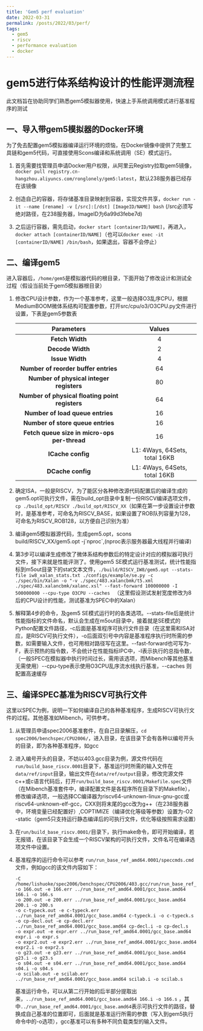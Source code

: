 ```yaml
---
title: 'Gem5 perf evaluation'
date: 2022-03-31
permalink: /posts/2022/03/perf/
tags:
  - gem5
  - riscv
  - performance evaluation
  - docker
---
```


# gem5进行体系结构设计的性能评测流程

此文档旨在协助同学们熟悉gem5模拟器使用，快速上手系统调用模式进行基准程序的测试

## 一、导入带gem5模拟器的Docker环境

为了免去配置gem5模拟器编译运行环境的烦恼，在Docker镜像中提供了完整工具链和gem5代码，可直接使用Scons编译和系统调用（SE）模式运行。

1. 首先需要找管理员申请Docker用户权限，从阿里云Registry拉取gem5镜像， `docker pull registry.cn-hangzhou.aliyuncs.com/ronglonely/gem5:latest`，默认238服务器已经存在该镜像

2. 创造自己的容器，将存储基准目录映射到容器，实现文件共享，`docker run -it --name [rename] -v [/src]:[/dst] [ImageID/NAME] bash` (/src必须写绝对路径，在238服务器，ImageID为6a99d3febe7d)

3. 之后运行容器，需先启动，`docker start [containerID/NAME]`，再进入，`docker attach [containerID/NAME]`（也可以`docker exec -it [containerID/NAME] /bin/bash`，如果退出，容器不会停止）

## 二、编译gem5

进入容器后，`/home/gem5`是模拟器代码的根目录，下面开始了修改设计和测试全过程（假设当前处于gem5模拟器根目录）

1. 修改CPU设计参数，作为一个基准参考，这里一般选择O3乱序CPU，根据MediumBOOM微体系结构可配置参数，打开src/cpu/o3/O3CPU.py文件进行设置，下表是gem5参数表

   |                  **Parameters**                  |           **Values**           |
   | :----------------------------------------------: | :----------------------------: |
   |                 **Fetch Width**                  |               4                |
   |                 **Decode Width**                 |               2                |
   |                 **Issue Width**                  |               4                |
   |      **Number of reorder  buffer entries**       |               64               |
   |    **Number of physical  integer registers**     |               80               |
   | **Number of physical  floating point registers** |               64               |
   |        **Number of load  queue entries**         |               16               |
   |        **Number of store  queue entries**        |               16               |
   |  **Fetch queue size  in micro-ops per-thread**   |               16               |
   |                **ICache config**                 | L1: 4Ways, 64Sets, total 16KB  |
   |                **DCache config**                 | L1: 4Ways, 64Sets,  total 16KB |

2. 确定ISA，一般是RISCV，为了能区分各种修改源代码配置后的编译生成的gem5.opt可执行文件，需在build_opt目录中复制一份RISCV编译选项文件，`cp ./build_opt/RISCV ./build_opt/RISCV_XX`（如果在第一步设置设计参数时，是基准参考，可命名为RISCV_BASE，如果设置了ROB队列容量为128，可命名为RISCV_ROB128，以方便自己识别为准）

3. 编译gem5模拟器源代码，生成gem5.opt，scons build/RISCV_XX/gem5.opt -j\`nproc\`,(nproc表示服务器最大线程并行编译)

4. 第3步可以编译生成修改了微体系结构参数后的特定设计对应的模拟器可执行文件，接下来就是性能评测了。使用gem5 SE模式运行基准测试，统计性能指标到m5out目录下的stat文本文件，`./build/RISCV_IW8/gem5.opt --stats-file iw8_xalan_stats.txt ./configs/example/se.py -c ./spec/bin/Xalan -o "-v ./spec/483.xalancbmk/t5.xml ./spec/483.xalancbmk/xalanc.xsl" --fast-forward 100000000 -I 500000000 --cpu-type O3CPU --caches ` （这里假设测试发射宽度修改为8后的CPU设计的性能，测试基准为SPEC中的Xalan）

5. 解释第4步的命令，及gem5 SE模式运行时的各类选项。--stats-file后是统计性能指标的文件命名，默认会生成在m5out目录中，接着就是SE模式的Python配置文件路径，-c后面是基准程序可执行文件目录（在这里需和ISA对应，是RISCV可执行文件），-o后面双引号中内容是基准程序执行时所需的参数，如需要输入文件，也可用相对路径写在这里。--fast-forward也可写为-F，表示预热的指令数，不会统计在性能指标IPC中，-I表示执行的总指令数，（一般SPEC在模拟器中执行时间过长，需用该选项，而Mibench等其他基准无需使用）--cpu-type表示使用O3CPU乱序流水线执行基准，--caches 则配置高速缓存

## 三、编译SPEC基准为RISCV可执行文件

这里以SPEC为例，说明一下如何编译自己的各种基准程序，生成RISCV可执行文件的过程。其他基准如Mibench，可供参考。

1. 从管理员申请spec2006基准套件，在自己目录解压，`cd spec2006/benchspec/CPU2006/`，进入目录，在该目录下会有各种以编号开头的目录，即为各种基准程序，如gcc

2. 进入编号开头的目录，不妨以403.gcc目录为例，源文件代码在`run/build_base_riscv.0001`目录下，基准运行时所需的输入文件在`data/ref/input`目录，输出文件在`data/ref/output`目录，修改完源文件c++或c语言代码后，打开`run/build_base_riscv.0001/Makefile.spec`文件（在Mibench基准套件中，编译配置文件是各程序所在目录下的Makefile），修改编译选项，一般选择CC编译器为riscv64-unknown-linux-gnu-gcc或riscv64-unknown-elf-gcc，CXX则将末尾的gcc改为g++（在238服务器中，环境变量已经配置好）,COPTIMIZE（编译优化等级等参数）设置为-O2 -static（gem5只支持运行静态编译后的可执行文件，优化等级按照需求设置）

3. 在`run/build_base_riscv.0001/`目录下，执行make命令，即可开始编译，若无报错，在该目录下会生成一个RISCV架构的可执行文件，文件名可在编译选项文件中设置。

4. 基准程序的运行命令可以参考 `run/run_base_ref_amd64.0001/speccmds.cmd`文件，例如gcc的该文件内容如下：

   ```shell
   -C /home/lishuoke/spec2006/benchspec/CPU2006/403.gcc/run/run_base_ref_amd64.0001
   -o 166.out -e 166.err ../run_base_ref_amd64.0001/gcc_base.amd64 166.i -o 166.s
   -o 200.out -e 200.err ../run_base_ref_amd64.0001/gcc_base.amd64 200.i -o 200.s
   -o c-typeck.out -e c-typeck.err ../run_base_ref_amd64.0001/gcc_base.amd64 c-typeck.i -o c-typeck.s
   -o cp-decl.out -e cp-decl.err ../run_base_ref_amd64.0001/gcc_base.amd64 cp-decl.i -o cp-decl.s
   -o expr.out -e expr.err ../run_base_ref_amd64.0001/gcc_base.amd64 expr.i -o expr.s
   -o expr2.out -e expr2.err ../run_base_ref_amd64.0001/gcc_base.amd64 expr2.i -o expr2.s
   -o g23.out -e g23.err ../run_base_ref_amd64.0001/gcc_base.amd64 g23.i -o g23.s
   -o s04.out -e s04.err ../run_base_ref_amd64.0001/gcc_base.amd64 s04.i -o s04.s
   -o scilab.out -e scilab.err ../run_base_ref_amd64.0001/gcc_base.amd64 scilab.i -o scilab.s
   ```

   基准运行命令，可以从第二行开始的后半部分提取出来，`../run_base_ref_amd64.0001/gcc_base.amd64 166.i -o 166.s` ，其中`../run_base_ref_amd64.0001/gcc_base.amd64`表示可执行文件的路径，替换成自己基准的位置即可，后面就是基准运行所需的参数（写入到gem5执行命令中的-o选项），gcc基准可以有多种不同负载类型的输入文件。

